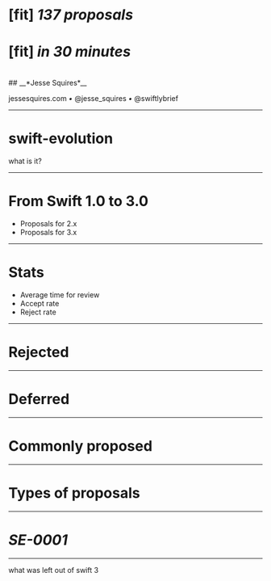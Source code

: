 # [fit] __*137*__ *proposals*

# [fit] *in* __*30*__ *minutes*
<br/>
## __*Jesse Squires*__

jessesquires.com *•* @jesse_squires *•* @swiftlybrief

---

# swift-evolution

what is it?

---

# From Swift 1.0 to 3.0

- Proposals for 2.x
- Proposals for 3.x

---

# Stats

- Average time for review
- Accept rate
- Reject rate

---

# Rejected

---

# Deferred

---

# Commonly proposed

---

# Types of proposals

---

# __*SE-0001*__

---

what was left out of swift 3

